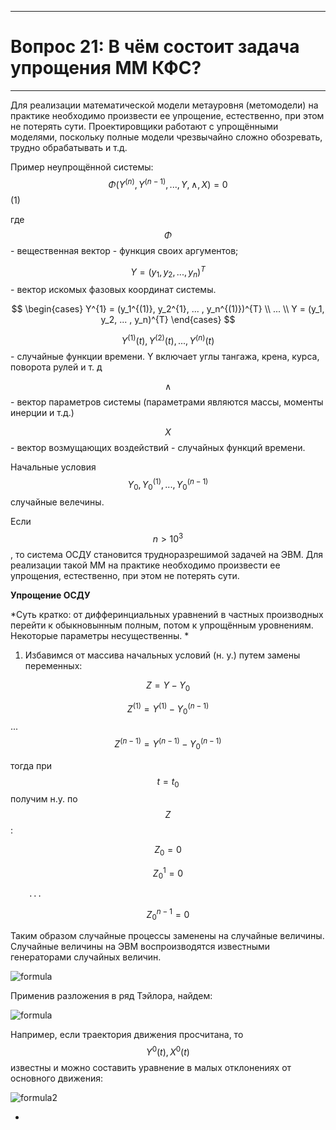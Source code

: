 ___
# Вопрос 21: В чём состоит задача упрощения ММ КФС?
___

Для реализации математической модели метауровня (метомодели) на практике необходимо произвести ее упрощение, естественно, при этом не потерять сути.  Проектировщики работают с упрощёнными моделями, поскольку полные модели чрезвычайно сложно обозревать, трудно обрабатывать и т.д.

Пример неупрощённой системы:
$$ \Phi(Y^{(n)}, Y^{(n-1)}, ..., Y, \wedge , X) = 0 $$											(1)

где $$ \Phi $$ - вещественная вектор - функция своих аргументов; 

$$ Y = (y_1, y_2, ... , y_n)^{T} $$  - вектор искомых фазовых координат системы.

$$ \begin{cases}
   Y^{1} = (y_1^{(1)}, y_2^{1}, ... , y_n^{(1)})^{T} \\
   				...			\\
   Y = (y_1, y_2, ... , y_n)^{T}
\end{cases} $$


$$ Y^{(1)}(t), Y^{(2)}(t), ... , Y^{(n)}(t) $$ - случайные функции времени. Y  включает углы тангажа, крена, курса, поворота рулей и т. д

$$ \wedge $$ - вектор параметров системы (параметрами являются массы, моменты инерции и т.д.)

$$ X $$ - вектор возмущающих воздействий - случайных функций времени.

Начальные условия $$ Y_0 , Y_0^{(1)} , ... , Y_0^{(n-1)} $$ случайные велечины.

Если $$ n > 10^{3} $$, то система ОСДУ становится трудноразрешимой задачей на ЭВМ.
Для реализации такой ММ на практике необходимо произвести ее упрощения, естественно, при этом не потерять сути.

**Упрощение ОСДУ**

*Суть кратко: от дифферинциальных уравнений в частных производных перейти к обыкновынным полным, потом к упрощённым уровнениям. Некоторые параметры несущественны. *

1. Избавимся от массива начальных условий (н. у.) путем замены переменных:

$$ Z = Y - Y_0 $$

$$ Z^{(1)} = Y^{(1)} - Y_0^{(n-1)} $$
			...
$$ Z^{(n-1)} = Y^{(n-1)} - Y_0^{(n-1)} $$

тогда при $$ t = t_0 $$ получим н.у. по $$ Z $$:

$$ Z_0 = 0 $$

$$ Z_0^{1} = 0 $$

		...

$$ Z_0^{n-1} = 0 $$

Таким образом случайные процессы заменены на случайные величины. Случайные величины на ЭВМ воспроизводятся известными генераторами случайных величин.

![formula](../resources/imgs/21-1.png)

Применив разложения в ряд Тэйлора, найдем: 

![formula](../resources/imgs/21-1.png)


Например, если траектория движения  просчитана, то $$ Y^{0}(t),  X^{0}(t) $$  известны и можно составить уравнение в малых отклонениях от основного движения:	

![formula2](../resources/imgs/21-2.png)

-
